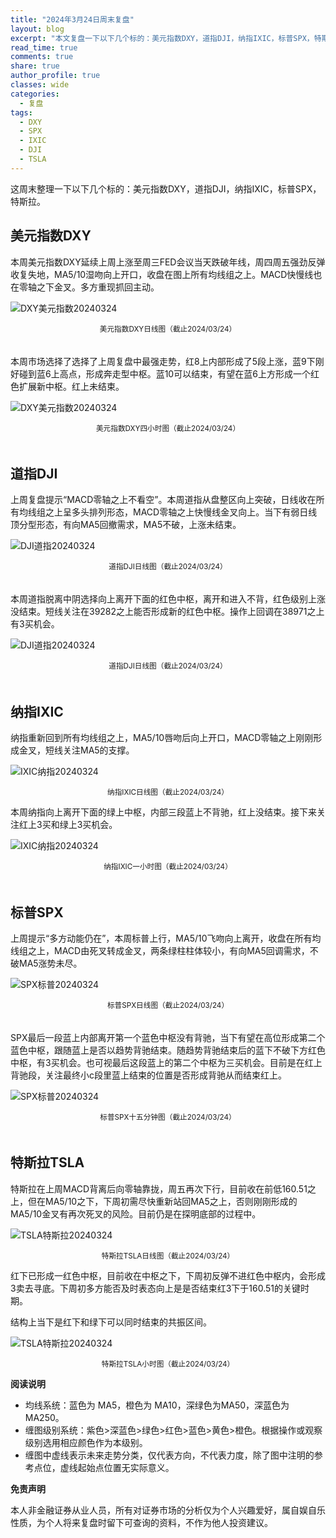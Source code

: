 ```yaml
---
title: "2024年3月24日周末复盘"
layout: blog
excerpt: "本文复盘一下以下几个标的：美元指数DXY，道指DJI，纳指IXIC，标普SPX，特斯拉。"
read_time: true
comments: true
share: true
author_profile: true
classes: wide
categories:
  - 复盘
tags:
  - DXY
  - SPX
  - IXIC
  - DJI
  - TSLA
---
```


这周末整理一下以下几个标的：美元指数DXY，道指DJI，纳指IXIC，标普SPX，特斯拉。

## 美元指数DXY

本周美元指数DXY延续上周上涨至周三FED会议当天跌破年线，周四周五强劲反弹收复失地，MA5/10湿吻向上开口，收盘在图上所有均线组之上。MACD快慢线也在零轴之下金叉。多方重现抓回主动。

![DXY美元指数20240324](/assets/images/2024/2024-03-24-DXY-j.png)
<small><center>美元指数DXY日线图（截止2024/03/24）</center></small>　

本周市场选择了选择了上周复盘中最强走势，红8上内部形成了5段上涨，蓝9下刚好碰到蓝6上高点，形成奔走型中枢。蓝10可以结束，有望在蓝6上方形成一个红色扩展新中枢。红上未结束。

![DXY美元指数20240324](/assets/images/2024/2024-03-24-DXY-c.png)
<small><center>美元指数DXY四小时图（截止2024/03/24）</center></small>　　

## 道指DJI

上周复盘提示“MACD零轴之上不看空”。本周道指从盘整区向上突破，日线收在所有均线组之上呈多头排列形态，MACD零轴之上快慢线金叉向上。当下有弱日线顶分型形态，有向MA5回撤需求，MA5不破，上涨未结束。

![DJI道指20240324](/assets/images/2024/2024-03-24-DJI-j.png)
<small><center>道指DJI日线图（截止2024/03/24）</center></small>　

本周道指脱离中阴选择向上离开下面的红色中枢，离开和进入不背，红色级别上涨没结束。短线关注在39282之上能否形成新的红色中枢。操作上回调在38971之上有3买机会。

![DJI道指20240324](/assets/images/2024/2024-03-24-DJI-c.png)
<small><center>道指DJI日线图（截止2024/03/24）</center></small>　

## 纳指IXIC

纳指重新回到所有均线组之上，MA5/10唇吻后向上开口，MACD零轴之上刚刚形成金叉，短线关注MA5的支撑。

![IXIC纳指20240324](/assets/images/2024/2024-03-24-IXIC-j.png)
<small><center>纳指IXIC日线图（截止2024/03/24）</center></small>

本周纳指向上离开下面的绿上中枢，内部三段蓝上不背驰，红上没结束。接下来关注红上3买和绿上3买机会。

![IXIC纳指20240324](/assets/images/2024/2024-03-24-IXIC-c.png)
<small><center>纳指IXIC一小时图（截止2024/03/24）</center></small>　

## 标普SPX

上周提示“多方动能仍在”，本周标普上行，MA5/10飞吻向上离开，收盘在所有均线组之上，MACD由死叉转成金叉，两条绿柱柱体较小，有向MA5回调需求，不破MA5涨势未尽。

![SPX标普20240324](/assets/images/2024/2024-03-24-SPX-j.png)
<small><center>标普SPX日线图（截止2024/03/24）</center></small>　

SPX最后一段蓝上内部离开第一个蓝色中枢没有背驰，当下有望在高位形成第二个蓝色中枢，跟随蓝上是否以趋势背驰结束。随趋势背驰结束后的蓝下不破下方红色中枢，有3买机会。也可视最后这段蓝上的第二个中枢为三买机会。目前是在红上背驰段，关注最终小c段里蓝上结束的位置是否形成背驰从而结束红上。

![SPX标普20240324](/assets/images/2024/2024-03-24-SPX-c.png)
<small><center>标普SPX十五分钟图（截止2024/03/24）</center></small>　

## 特斯拉TSLA

特斯拉在上周MACD背离后向零轴靠拢，周五再次下行，目前收在前低160.51之上，但在MA5/10之下，下周初需尽快重新站回MA5之上，否则刚刚形成的MA5/10金叉有再次死叉的风险。目前仍是在探明底部的过程中。

![TSLA特斯拉20240324](/assets/images/2024/2024-03-24-TSLA-j.png)
<small><center>特斯拉TSLA日线图（截止2024/03/24）</center></small>

红下已形成一红色中枢，目前收在中枢之下，下周初反弹不进红色中枢内，会形成3卖去寻底。下周初多方能否及时表态向上是是否结束红3下于160.51的关键时期。

结构上当下是红下和绿下可以同时结束的共振区间。

![TSLA特斯拉20240324](/assets/images/2024/2024-03-24-TSLA-c.png)
<small><center>特斯拉TSLA小时图（截止2024/03/24）</center></small>

**阅读说明**

* 均线系统：蓝色为 MA5，橙色为 MA10，深绿色为MA50，深蓝色为MA250。
* 缠图级别系统：紫色>深蓝色>绿色>红色>蓝色>黄色>橙色。根据操作或观察级别选用相应颜色作为本级别。
* 缠图中虚线表示未来走势分类，仅代表方向，不代表力度，除了图中注明的参考点位，虚线起始点位置无实际意义。

**免责声明** 

本人非金融证券从业人员，所有对证券市场的分析仅为个人兴趣爱好，属自娱自乐性质，为个人将来复盘时留下可查询的资料，不作为他人投资建议。

